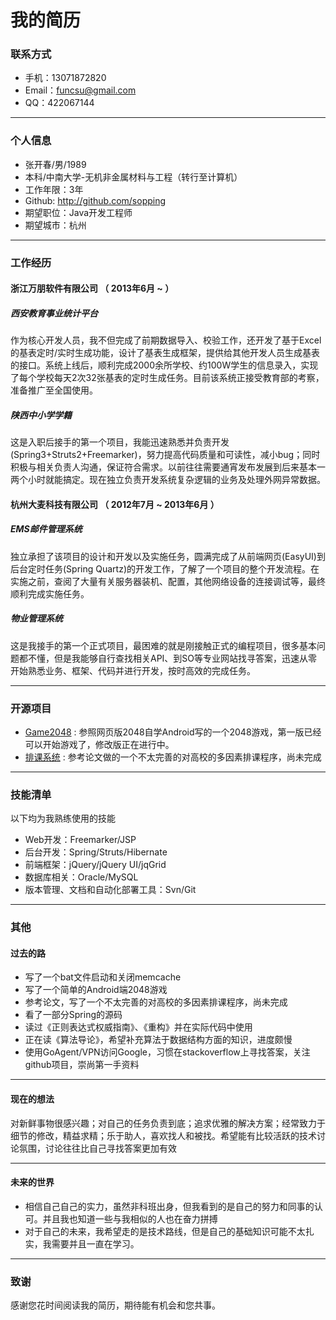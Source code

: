 # 我的简历

### 联系方式
 - 手机：13071872820
 - Email：funcsu@gmail.com
 - QQ：422067144

---

### 个人信息

 - 张开春/男/1989 
 - 本科/中南大学-无机非金属材料与工程（转行至计算机） 
 - 工作年限：3年
 - Github: http://github.com/sopping
 - 期望职位：Java开发工程师
 - 期望城市：杭州

---

### 工作经历

#### 浙江万朋软件有限公司 （ 2013年6月 ~ ）

##### 西安教育事业统计平台 
作为核心开发人员，我不但完成了前期数据导入、校验工作，还开发了基于Excel的基表定时/实时生成功能，设计了基表生成框架，提供给其他开发人员生成基表的接口。系统上线后，顺利完成2000余所学校、约100W学生的信息录入，实现了每个学校每天2次32张基表的定时生成任务。目前该系统正接受教育部的考察，准备推广至全国使用。

##### 陕西中小学学籍
这是入职后接手的第一个项目，我能迅速熟悉并负责开发(Spring3+Struts2+Freemarker)，努力提高代码质量和可读性，减小bug；同时积极与相关负责人沟通，保证符合需求。以前往往需要通宵发布发展到后来基本一两个小时就能搞定。现在独立负责开发系统复杂逻辑的业务及处理外网异常数据。

#### 杭州大麦科技有限公司 （ 2012年7月 ~ 2013年6月 ）

##### EMS邮件管理系统 
独立承担了该项目的设计和开发以及实施任务，圆满完成了从前端网页(EasyUI)到后台定时任务(Spring Quartz)的开发工作，了解了一个项目的整个开发流程。在实施之前，查阅了大量有关服务器装机、配置，其他网络设备的连接调试等，最终顺利完成实施任务。

##### 物业管理系统 
这是我接手的第一个正式项目，最困难的就是刚接触正式的编程项目，很多基本问题都不懂，但是我能够自行查找相关API、到SO等专业网站找寻答案，迅速从零开始熟悉业务、框架、代码并进行开发，按时高效的完成任务。

---

### 开源项目
 - [Game2048](https://github.com/sopping/Game2048) : 参照网页版2048自学Android写的一个2048游戏，第一版已经可以开始游戏了，修改版正在进行中。
 - [排课系统](https://github.com/sopping/sample/tree/master/src/timetable) : 参考论文做的一个不太完善的对高校的多因素排课程序，尚未完成

---
### 技能清单

以下均为我熟练使用的技能
 - Web开发：Freemarker/JSP
 - 后台开发：Spring/Struts/Hibernate
 - 前端框架：jQuery/jQuery UI/jqGrid
 - 数据库相关：Oracle/MySQL
 - 版本管理、文档和自动化部署工具：Svn/Git

---
### 其他

#### 过去的路

 - 写了一个bat文件启动和关闭memcache
 - 写了一个简单的Android端2048游戏
 - 参考论文，写了一个不太完善的对高校的多因素排课程序，尚未完成
 - 看了一部分Spring的源码
 - 读过《正则表达式权威指南》、《重构》并在实际代码中使用
 - 正在读《算法导论》，希望补充算法于数据结构方面的知识，进度颇慢
 - 使用GoAgent/VPN访问Google，习惯在stackoverflow上寻找答案，关注github项目，崇尚第一手资料

---
#### 现在的想法

对新鲜事物很感兴趣；对自己的任务负责到底；追求优雅的解决方案；经常致力于细节的修改，精益求精；乐于助人，喜欢找人和被找。希望能有比较活跃的技术讨论氛围，讨论往往比自己寻找答案更加有效

---
#### 未来的世界
 - 相信自己自己的实力，虽然非科班出身，但我看到的是自己的努力和同事的认可。并且我也知道一些与我相似的人也在奋力拼搏
 - 对于自己的未来，我希望走的是技术路线，但是自己的基础知识可能不太扎实，我需要并且一直在学习。

---
### 致谢
感谢您花时间阅读我的简历，期待能有机会和您共事。

